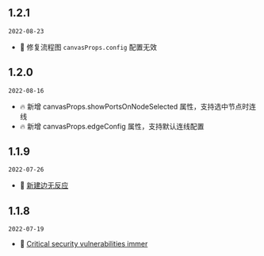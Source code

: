 ## 1.2.1

`2022-08-23`

- 🐞 修复流程图 `canvasProps.config` 配置无效

## 1.2.0

`2022-08-16`

- 🔥 新增 canvasProps.showPortsOnNodeSelected 属性，支持选中节点时连线
- 🔥 新增 canvasProps.edgeConfig 属性，支持默认连线配置

## 1.1.9

`2022-07-26`

- 🐞 [新建边无反应](https://github.com/ant-design/ant-design-charts/issues/1455)

## 1.1.8

`2022-07-19`

- 🐞 [Critical security vulnerabilities immer](https://github.com/ant-design/ant-design-charts/issues/1289)
